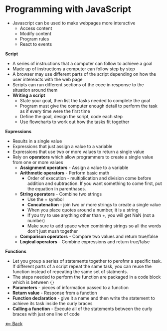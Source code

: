 # Programming with JavaScript

- Javascript can be used to make webpages more interactive
    - Access content
    - Modify content
    - Program rules
    - React to events

**Script**
- A series of instructions that a computer can follow to achieve a goal
- Made up of instructions a computer can follow step by step
- A browser may use different parts of the script depending on how the user intereacts with the web page
- Scripts can run different sections of the coee in response to the situation around them
- **Writing a script**
    - State your goal, then list the tasks needed to complete the goal
    - Program must give the computer enough detail to perform the task as if every time were the first time
    - Define the goal, design the script, code each step
    - Use flowcharts to work out how the tasks fit together

**Expressions**
- Results in a single value
- Expressions that just assign a value to a variable
- Expressions that use two or more values to return a single value
- Rely on **operators** which allow programmers to create a single value from one or more values
    - **Assignment operators** - Assign a value to a variable
    - **Arithmetic operators** - Perform basic math
        - Order of execution - multiplication and division come before addition and subtraction. If you want something to come first, put the equation in parenthases.
    - **String operators** - Combine two strings
        - Use the + symbol
        - **Concatenation** - join two or more strings to create a single value
        - When you place quotes around a number, it is a string
        - If you try to use anything other than +, you will get NaN (not a number)
        - Make sure to add space when combining strings so all the words don't just mush together
    - **Comparison operators** - Compare two values and return true/false
    - **Logical operators** - Combine expressions and return true/false

**Functions**
- Let you group a series of statements together to perofmr a specific task. If different parts of a script repeat the same task, you can reuse the function instead of repeating the same set of statments.
- The steps needed to perform the function are packaged in a code block which is between `{}`
- **Parameters** - pieces of information passed to a function
- **Return value** - Response from a function
- **Function declaration** - give it a name and then write the statement to achieve its task inside the curly braces
- **Calling a function** - Execute all of the statements between the curly braces with just one line of code

[<== Back](README.md)